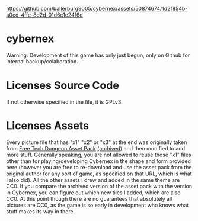
https://github.com/ballerburg9005/cybernex/assets/50874674/1d2f854b-a0ed-4ffe-8d2d-01d6c1e24f6d


# cybernex

Warning: Development of this game has only just begun, only on Github for internal backup/colaboration.

# Licenses Source Code

If not otherwise specified in the file, it is GPLv3.

# Licenses Assets

Every picture file that has "x1" "x2" or "x3" at the end was originally taken from [Free Tech Dungeon Asset Pack](https://trevor-pupkin.itch.io/tech-dungeon-roguelite) [(archived)](https://web.archive.org/web/20240210121432/https://itchio-mirror.cb031a832f44726753d6267436f3b414.r2.cloudflarestorage.com/upload2/game/1191395/9246084?X-Amz-Algorithm=AWS4-HMAC-SHA256&X-Amz-Credential=3edfcce40115d057d0b5606758e7e9ee%2F20240210%2Fauto%2Fs3%2Faws4_request&X-Amz-Date=20240210T121416Z&X-Amz-Expires=60&X-Amz-SignedHeaders=host&X-Amz-Signature=b1c2080e4b41a9cc406cb006868a7f9aeb370099ac76f7c49ab108c568abaf01) and then modified to add more stuff. Generally speaking, you are not allowed to reuse those "x1" files other than for playing/developing Cybernex in the shape and form provided here (however you are free to re-download and use the asset pack from the original author for any sort of game, as specified on that URL, which is what I also did). All the other assets I drew and added in the same theme are CC0. If you compare the archived version of the asset pack with the version in Cybernex, you can figure out which new tiles I added, which are also CC0. At this point though there are no guarantees that absolutely all pictures are CC0, as the game is so early in development who knows what stuff makes its way in there.
